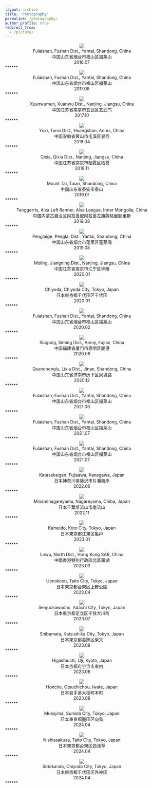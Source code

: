 ```yaml
---
layout: archive
title: "Photography"
permalink: /photography/
author_profile: true
redirect_from:
  - /picture/
---
```

<div align = center><img src='/images/2016_07_fushan_yantai.jpeg' /></div>
<center>
  Fulaishan, Fushan Dist., Yantai, Shandong, China<br>
  中国山东省烟台市福山区福莱山<br>
  2016.07
</center>
******

<div align = center><img src='/images/2017_08_fushan_yantai.jpeg' /></div>
<center>
  Fulaishan, Fushan Dist., Yantai, Shandong, China<br>
  中国山东省烟台市福山区福莱山<br>
  2017.08
</center>
******

<div align = center><img src='/images/2017_10_xuanwu_nanjing.jpg' /></div>
<center>
  Xuanwumen, Xuanwu Dist., Nanjing, Jiangsu, China<br>
  中国江苏省南京市玄武区玄武门<br>
  2017.10
</center>
******

<div align = center><img src='/images/2018_04_tunxi_huangshan.jpg' /></div>
<center>
  Yuxi, Tunxi Dist., Huangshan, Anhui, China<br>
  中国安徽省黄山市屯溪区昱西<br>
  2018.04
</center>
******

<div align = center><img src='/images/2018_11_qixia_nanjing.jpeg' /></div>
<center>
  Qixia, Qixia Dist., Nanjing, Jiangsu, China<br>
  中国江苏省南京市栖霞区栖霞<br>
  2018.11
</center>
******

<div align = center><img src='/images/VenusAndJupiter.jpg' /></div>
<center>
  Mount Tai, Taian, Shandong, China<br>
  中国山东省泰安市泰山<br>
  2019.01
</center>
******

<div align = center><img src='/images/galaxy.jpeg' /></div>
<center>
  Tenggerris, Alxa Left Banner, Alxa League, Inner Mongolia, China<br>
  中国内蒙古自治区阿拉善盟阿拉善左旗腾格里额里斯<br>
  2019.08
</center>
******

<div align = center><img src='/images/2019_08_penglai.jpeg' /></div>
<center>
  Penglaige, Penglai Dist., Yantai, Shandong, China<br>
  中国山东省烟台市蓬莱区蓬莱阁<br>
  2019.08
</center>
******

<div align = center><img src='/images/2020_01_jiangning_nanjing.jpg' /></div>
<center>
  Moling, Jiangning Dist., Nanjing, Jiangsu, China<br>
  中国江苏省南京市江宁区秣陵<br>
  2020.01
</center>
******

<div align = center><img src='/images/2020_01_chiyoda_tokyo.JPG' /></div>
<center>
  Chiyoda, Chiyoda City, Tokyo, Japan<br>
  日本東京都千代田区千代田<br>
  2020.01
</center>
******

<div align = center><img src='/images/winter_star_yantai.jpeg' /></div>
<center>
  Fulaishan, Fushan Dist., Yantai, Shandong, China<br>
  中国山东省烟台市福山区福莱山<br>
  2020.02
</center>
******

<div align = center><img src='/images/eclipse_amoi.jpeg' /></div>
<center>
  Xiagang, Siming Dist., Amoy, Fujian, China<br>
  中国福建省厦门市思明区厦港<br>
  2020.06
</center>
******

<div align = center><img src='/images/2020_12_jinan.jpg' /></div>
<center>
  Quanchenglu, Lixia Dist., Jinan, Shandong, China<br>
  中国山东省济南市历下区泉城路<br>
  2020.12
</center>
******

<div align = center><img src='/images/pleiades.jpg' /></div>
<center>
  Fulaishan, Fushan Dist., Yantai, Shandong, China<br>
  中国山东省烟台市福山区福莱山<br>
  2021.06
</center>
******

<div align = center><img src='/images/2021_07_fushan_yantai.jpg' /></div>
<center>
  Fulaishan, Fushan Dist., Yantai, Shandong, China<br>
  中国山东省烟台市福山区福莱山<br>
  2021.07
</center>
******

<div align = center><img src='/images/2021_07_fushan_yantai_2.jpg' /></div>
<center>
  Fulaishan, Fushan Dist., Yantai, Shandong, China<br>
  中国山东省烟台市福山区福莱山<br>
  2021.07
</center>
******

<div align = center><img src='/images/2022_09_enoshima_kanagawa.jpg' /></div>
<center>
  Katasekaigan, Fujisawa, Kanagawa, Japan<br>
  日本神奈川県藤沢市片瀬海岸<br>
  2022.09
</center>
******

<div align = center><img src='/images/eclipse_nagareyama.jpeg' /></div>
<center>
  Minaminagareyama, Nagareyama, Chiba, Japan<br>
  日本千葉県流山市南流山<br>
  2022.11
</center>
******

<div align = center><img src='/images/kameido.jpeg' /></div>
<center>
  Kameido, Koto City, Tokyo, Japan<br>
  日本東京都江東区亀戸<br>
  2023.01
</center>
******

<div align = center><img src='/images/2023_03_hongkong.jpg' /></div>
<center>
  Lowu, North Dist., Hong Kong SAR, China<br>
  中國香港特別行政區北區羅湖<br>
  2023.03
</center>
******

<div align = center><img src='/images/2023_04_taito_tokyo.jpg' /></div>
<center>
  Uenokoen, Taito City, Tokyo, Japan<br>
  日本東京都台東区上野公園<br>
  2023.04
</center>
******

<div align = center><img src='/images/adachi_hanabi.jpeg' /></div>
<center>
  Senjuokawacho, Adachi City, Tokyo, Japan<br>
  日本東京都足立区千住大川町<br>
  2023.07
</center>
******

<div align = center><img src='/images/2023_08_katsushika_tokyo.jpg' /></div>
<center>
  Shibamata, Katsushika City, Tokyo, Japan<br>
  日本東京都葛飾区柴又<br>
  2023.08
</center>
******

<div align = center><img src='/images/2023_08_uji_kyoto.jpg' /></div>
<center>
  Higashiuchi, Uji, Kyoto, Japan<br>
  日本京都府宇治市東内<br>
  2023.08
</center>
******

<div align = center><img src='/images/2023_11_otsuchichou_iwate.jpg' /></div>
<center>
  Honcho, Otsuchichou, Iwate, Japan<br>
  日本岩手県大槌町本町<br>
  2023.08
</center>
******

<div align = center><img src='/images/toubu_train.jpeg' /></div>
<center>
  Mukojima, Sumida City, Tokyo, Japan<br>
  日本東京都墨田区向島<br>
  2024.04
</center>
******

<div align = center><img src='/images/skytree.jpeg' /></div>
<center>
  Nishiasakusa, Taito City, Tokyo, Japan<br>
  日本東京都台東区西浅草<br>
  2024.04
</center>
******

<div align = center><img src='/images/akihabara.jpeg' /></div>
<center>
  Sotokanda, Chiyoda City, Tokyo, Japan<br>
  日本東京都千代田区外神田<br>
  2024.04
</center>
******